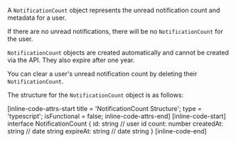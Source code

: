 A `NotificationCount` object represents the unread notification count and metadata for a user.

If there are no unread notifications, there will be no `NotificationCount` for the user.

`NotificationCount` objects are created automatically and cannot be created via the API. They also expire after one year.

You can clear a user's unread notification count by deleting their `NotificationCount`.

The structure for the `NotificationCount` object is as follows:

[inline-code-attrs-start title = 'NotificationCount Structure'; type = 'typescript'; isFunctional = false; inline-code-attrs-end]
[inline-code-start]
interface NotificationCount {
    id: string // user id
    count: number
    createdAt: string // date string
    expireAt: string // date string
}
[inline-code-end]
